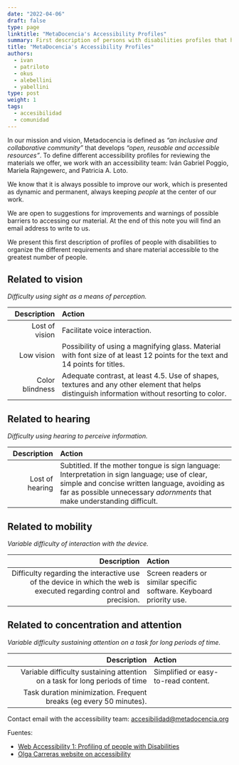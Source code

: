 ```yaml
---
date: "2022-04-06"
draft: false
type: page
linktitle: "MetaDocencia's Accessibility Profiles"
summary: First description of persons with disabilities profiles that help us organize the different requirements for our events and share contents accessible to the greatest possible number of people.
title: "MetaDocencia's Accessibility Profiles"
authors: 
  - ivan
  - patriloto
  - okus
  - alebellini
  - yabellini
type: post
weight: 1
tags: 
  - accesibilidad
  - comunidad
---
```


In our mission and vision, Metadocencia is defined as _“an inclusive and collaborative community”_ that develops _“open, reusable and accessible resources”_. To define different accessibility profiles for reviewing the materials we offer, we work with an accessibility team: Iván Gabriel Poggio, Mariela Rajngewerc, and Patricia A. Loto. 

We know that it is always possible to improve our work, which is presented as dynamic and permanent, always keeping _people_ at the center of our work.

We are open to suggestions for improvements and warnings of possible barriers to accessing our material. At the end of this note you will find an email address to write to us.

We present this first description of profiles of people with disabilities to organize the different requirements and share material accessible to the greatest number of people.

## Related to vision

_Difficulty using sight as a means of perception._

| Description | Action | 
| ---: | :----------- |
| Lost of vision | Facilitate voice interaction. |
| Low vision | Possibility of using a magnifying glass. Material with font size of at least 12 points for the text and 14 points for titles. |
| Color blindness | Adequate contrast, at least 4.5. Use of shapes, textures and any other element that helps distinguish information without resorting to color. |

## Related to hearing

_Difficulty using hearing to perceive information._

| Description | Action | 
| ---: | :----------- |
| Lost of hearing | Subtitled. If the mother tongue is sign language: Interpretation in sign language; use of clear, simple and concise written language, avoiding as far as possible unnecessary _adornments_ that make understanding difficult. |

## Related to mobility

_Variable difficulty of interaction with the device._

| Description | Action |  
| ---: | :----------- |
| Difficulty regarding the interactive use of the device in which the web is executed regarding control and precision. | Screen readers or similar specific software. Keyboard priority use. |

## Related to concentration and attention

_Variable difficulty sustaining attention on a task for long periods of time._

| Description | Action | 
| ---: | :----------- |
| Variable difficulty sustaining attention on a task for long periods of time | Simplified or easy-to-read content.
Task duration minimization. Frequent breaks (eg every 50 minutes). |

Contact email with the accessibility team: [accesibilidad@metadocencia.org](mailto:accesibilidad@metadocencia.org)

Fuentes:

* [Web Accessibility 1: Profiling of people with Disabilities](https://www.metsuke.com/accesibilidad-web-1-perfilado-de-personas-con-discapacidad/)
* [Olga Carreras website on accessibility](https://olgacarreras.blogspot.com/) 

